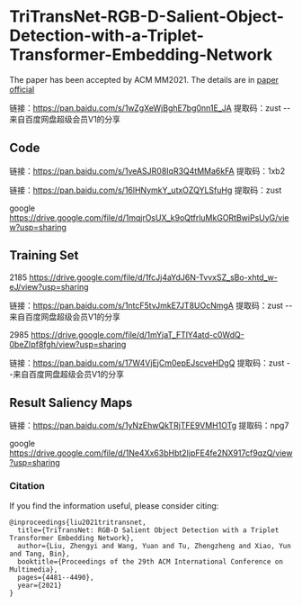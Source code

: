 # TriTransNet-RGB-D-Salient-Object-Detection-with-a-Triplet-Transformer-Embedding-Network
The paper has been accepted by ACM MM2021.
The details are in [paper](http://arxiv.org/abs/2108.03990)
[official](https://doi.org/10.1145/3474085.3475601)

链接：https://pan.baidu.com/s/1wZgXeWjBghE7bg0nn1E_JA 
提取码：zust 
--来自百度网盘超级会员V1的分享

## Code

链接：https://pan.baidu.com/s/1veASJR08IqR3Q4tMMa6kFA 
提取码：1xb2 

链接：https://pan.baidu.com/s/16lHNymkY_utxOZQYLSfuHg 
提取码：zust 



google 
https://drive.google.com/file/d/1mqjrOsUX_k9oQtfrluMkGORtBwiPsUyG/view?usp=sharing

## Training Set
2185
https://drive.google.com/file/d/1fcJj4aYdJ6N-TvvxSZ_sBo-xhtd_w-eJ/view?usp=sharing

链接：https://pan.baidu.com/s/1ntcF5tvJmkE7JT8UOcNmgA 
提取码：zust 
--来自百度网盘超级会员V1的分享

2985
https://drive.google.com/file/d/1mYjaT_FTlY4atd-c0WdQ-0beZIpf8fgh/view?usp=sharing

链接：https://pan.baidu.com/s/17W4VjEjCm0epEJscveHDgQ 
提取码：zust 
--来自百度网盘超级会员V1的分享

##  Result Saliency Maps
链接：https://pan.baidu.com/s/1yNzEhwQkTRjTFE9VMH1OTg 
提取码：npg7 

google 
https://drive.google.com/file/d/1Ne4Xx63bHbt2IjpFE4fe2NX917cf9qzQ/view?usp=sharing


### Citation

If you find the information useful, please consider citing:

```
@inproceedings{liu2021tritransnet,
  title={TriTransNet: RGB-D Salient Object Detection with a Triplet Transformer Embedding Network},
  author={Liu, Zhengyi and Wang, Yuan and Tu, Zhengzheng and Xiao, Yun and Tang, Bin},
  booktitle={Proceedings of the 29th ACM International Conference on Multimedia},
  pages={4481--4490},
  year={2021}
}
```
